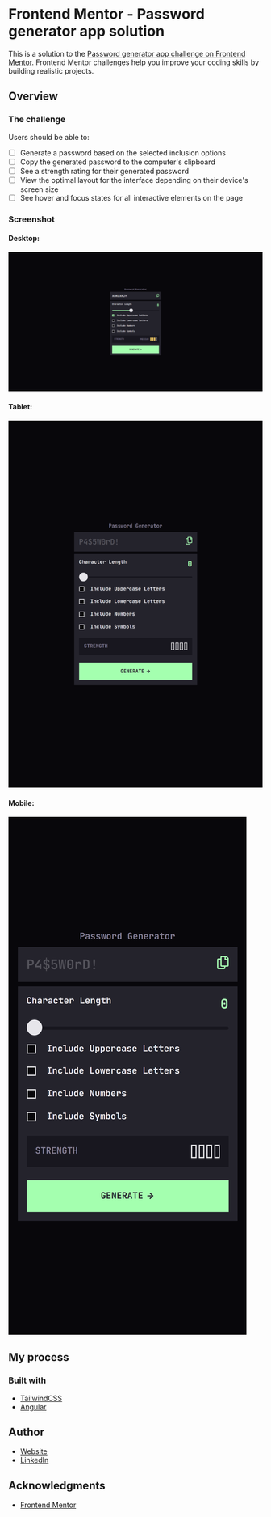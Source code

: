 # Frontend Mentor - Password generator app solution

This is a solution to the [Password generator app challenge on Frontend Mentor](https://www.frontendmentor.io/challenges/password-generator-app-Mr8CLycqjh). Frontend Mentor challenges help you improve your coding skills by building realistic projects.

## Overview

### The challenge

Users should be able to:

- [ ] Generate a password based on the selected inclusion options
- [ ] Copy the generated password to the computer's clipboard
- [ ] See a strength rating for their generated password
- [ ] View the optimal layout for the interface depending on their device's screen size
- [ ] See hover and focus states for all interactive elements on the page

### Screenshot

#### Desktop:

![Desktop](src/assets/screenshot-desktop.png)

#### Tablet:

![Tablet](src/assets/screenshot-tablet.png)

#### Mobile:

![Mobile](src/assets/screenshot-mobile.png)

## My process

### Built with

- [TailwindCSS](https://tailwindcss.com/)
- [Angular](https://angular.dev/)

## Author

- [Website](https://www.ckarakoc.nl)
- [LinkedIn](https://www.linkedin.com/in/celal-karakoç/)

## Acknowledgments

- [Frontend Mentor](https://www.frontendmentor.io)
